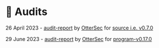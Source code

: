 # 🐞 Audits

26 April 2023 - [audit-report](https://github.com/blockworks-foundation/mango-v4/blob/dev/audits/Audit\_OtterSec\_Mango\_v0.7.0.pdf) by [OtterSec](https://osec.io/) for [source i.e. v0.7.0](https://github.com/blockworks-foundation/mango-v4/commit/5c7a2e3)

29 June 2023 - [audit-report](https://github.com/blockworks-foundation/mango-v4/blob/dev/audits/Audit\_OtterSec\_Mango\_v0.17.0.pdf) by [OtterSec](https://osec.io/) for [program-v0.17.0](https://github.com/blockworks-foundation/mango-v4/tree/program-v0.17.0)
